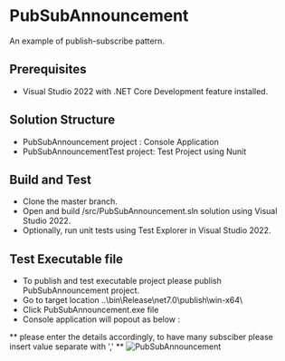 # PubSubAnnouncement

An example of publish-subscribe pattern.

## Prerequisites
- Visual Studio 2022 with .NET Core Development feature installed.

## Solution Structure
- PubSubAnnouncement project : Console Application
- PubSubAnnouncementTest project: Test Project using Nunit

## Build and Test 
- Clone the master branch.
- Open and build /src/PubSubAnnouncement.sln solution using Visual Studio 2022.
- Optionally, run unit tests using Test Explorer in Visual Studio 2022.

## Test Executable file 
- To publish and test executable project please publish PubSubAnnouncement project.
- Go to target location ..\bin\Release\net7.0\publish\win-x64\
- Click PubSubAnnouncement.exe file
- Console application will popout as below :

 ** please enter the details accordingly, to have many subsciber please insert value separate with ',' **
![PubSubAnnouncement](https://user-images.githubusercontent.com/40780824/223940860-98359d6c-a989-409b-b4c9-56095d0f2de8.png)
